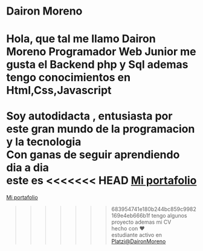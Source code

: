 # Dairon Moreno 
Hola, que tal me llamo **Dairon Moreno** 
Programador Web Junior me gusta el Backend  php y Sql ademas tengo conocimientos en Html,Css,Javascript<br><br>
Soy autodidacta , entusiasta por este gran mundo de la programacion y la tecnologia <br>  Con ganas de seguir aprendiendo dia a dia <br>
este es 
<<<<<<< HEAD
[Mi portafolio](https://daironmoreno.github.io/) <br>
=======
[Mi portafolio](https://DaironMoreno.github.io/) <br>
>>>>>>> 683954741e180b244bc859c9982169e4eb666b1f
tengo algunos proyecto ademas mi CV <br>
hecho con :heart:  <br>
estudiante activo en [Platzi@DaironMoreno](https://platzi.com/p/daironmoreno/)
